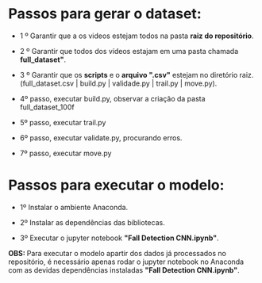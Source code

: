 # Passos para gerar o dataset:

* 1 º Garantir que a os videos estejam todos na pasta <b>raiz do repositório</b>.

* 2 º Garantir que todos dos vídeos estajam em uma pasta chamada <b>full_dataset"</b>.

* 3 º Garantir que os <b>scripts</b> e o <b>arquivo ".csv"</b> estejam no diretório raiz. <br>(full_dataset.csv | build.py | validade.py | trail.py | move.py).

* 4º passo, executar build.py, observar a criação da pasta full_dataset_100f

* 5º passo, executar trail.py

* 6º passo, executar validate.py, procurando erros.

* 7º passo, executar move.py

# Passos para executar o modelo:

* 1º Instalar o ambiente Anaconda.

* 2º Instalar as dependências das bibliotecas.

* 3º Executar o jupyter notebook <b>"Fall Detection CNN.ipynb"</b>.

<b>OBS: </b>Para executar o modelo apartir dos dados já processados no repositório, é necessário apenas rodar o jupyter notebook no Anaconda com as devidas dependências instaladas <b>"Fall Detection CNN.ipynb"</b>.
